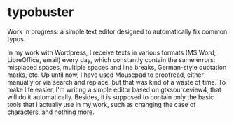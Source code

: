 # typobuster
Work in progress: a simple text editor designed to automatically fix common typos.

In my work with Wordpress, I receive texts in various formats (MS Word, LibreOffice, email) every day, which constantly 
contain the same errors: misplaced spaces, multiple spaces and line breaks, German-style quotation marks, etc. 
Up until now, I have used Mousepad to proofread, either manually or via search and replace, but that was kind of 
a waste of time. To make life easier, I'm writing a simple editor based on gtksourceview4, that will do it automatically. 
Besides, it is supposed to contain only the basic tools that I actually use in my work, such as changing the case of 
characters, and nothing more.
